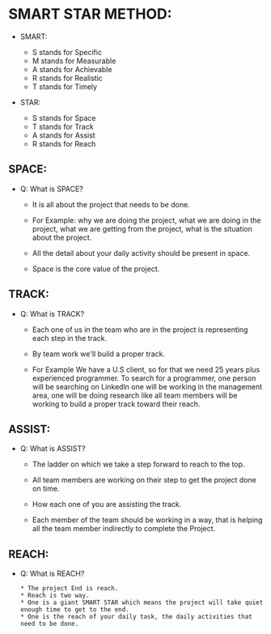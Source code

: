 # SMART STAR METHOD:

* SMART:

    * S stands for Specific
    * M stands for Measurable 
    * A stands for Achievable
    * R stands for Realistic 
    * T stands for Timely 
    
* STAR:    
    
    * S stands for Space
    * T stands for Track 
    * A stands for Assist
    * R stands for Reach
 
 ## SPACE:

* Q: What is SPACE?
    
     * It is all about the project that needs to be done.

     * For Example: why we are doing the project, what we are doing in the project, what we are getting from the project, what is the situation about the project. 

     * All the detail about your daily activity should be present in space.

     * Space is the core value of the project.

## TRACK:

* Q: What is TRACK?
     
     * Each one of us in the team who are in the project is representing each step in the track.
     
     * By team work we'll build a proper track.
     
     * For Example We have a U.S client, so for that we need 25 years plus experienced programmer. To search for a programmer, one person will be searching on Linkedln
     one will be working in the management area, one will be doing research like all team members will be working to build a proper track toward their reach.
 
## ASSIST:
 
* Q: What is ASSIST?

     * The ladder on which we take a step forward to reach to the top.
     
     * All team members are working on their step to get the project done on time.
     
     * How each one of you are assisting the track.
     
     * Each member of the team should be working in a way, that is helping all the team member indirectly to complete the Project.
     
## REACH:

* Q: What is REACH?
      
      * The project End is reach.
      * Reach is two way.
      * One is a giant SMART STAR which means the project will take quiet enough time to get to the end.
      * One is the reach of your daily task, the daily activities that need to be done.  



